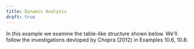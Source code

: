 ```yaml
---
title: Dynamic Analysis
draft: true
---
```


In this example we examine the table-like structure shown below. 
We'll follow the investigations devloped by Chopra (2012) in Examples 10.6, 10.8. 